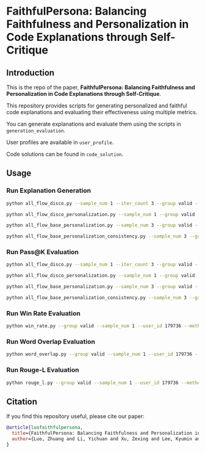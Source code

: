 # FaithfulPersona: Balancing Faithfulness and Personalization in Code Explanations through Self-Critique

## Introduction
This is the repo of the paper, **FaithfulPersona: Balancing Faithfulness and Personalization in Code Explanations through Self-Critique**.

This repository provides scripts for generating personalized and faithful code explanations and evaluating their effectiveness using multiple metrics.

You can generate explanations and evaluate them using the scripts in `generation_evaluation`.

User profiles are available in `user_profile`.

Code solutions can be found in `code_solution`.

## Usage

### Run Explanation Generation
```bash
python all_flow_disco.py --sample_num 1 --iter_count 3 --group valid --mode explain

python all_flow_disco_personalization.py --sample_num 1 --group valid --mode explain --user_id 179736 --iter_count 3

python all_flow_base_personalization.py --sample_num 3 --group valid --mode explain --user_id 179736

python all_flow_base_personalization_consistency.py --sample_num 3 --group valid --mode explain --user_id 179736
```

### Run Pass@K Evaluation
```bash
python all_flow_disco.py --sample_num 1 --iter_count 3 --group valid --mode evaluate

python all_flow_disco_personalization.py --sample_num 1 --group valid --mode evaluate --user_id 179736 --iter_count 3

python all_flow_base_personalization.py --sample_num 3 --group valid --mode evaluate --user_id 179736

python all_flow_base_personalization_consistency.py --sample_num 3 --group valid --mode evaluate --user_id 179736
```

### Run Win Rate Evaluation
```bash
python win_rate.py --group valid --sample_num 1 --user_id 179736 --method base_personalization --iter_count 3
```

### Run Word Overlap Evaluation
```bash
python word_overlap.py --group valid --sample_num 1 --user_id 179736 --method disco_personalization --iter_count 3
```

### Run Rouge-L Evaluation
```bash
python rouge_l.py --group valid --sample_num 1 --user_id 179736 --method disco_personalization --iter_count 3
```

## Citation
If you find this repository useful, please cite our paper:
```bibtex
@article{luofaithfulpersona,
  title={FaithfulPersona: Balancing Faithfulness and Personalization in Code Explanations through Self-Critique},
  author={Luo, Zhuang and Li, Yichuan and Xu, Zexing and Lee, Kyumin and Etesami, S Rasoul}
}
